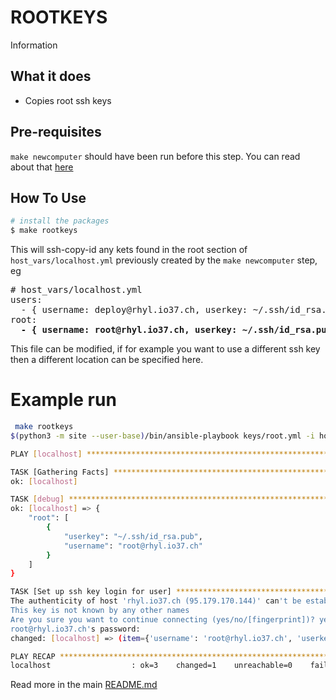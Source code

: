 # ROOTKEYS

Information

## What it does

* Copies root ssh keys

## Pre-requisites

`make newcomputer` should have been run before this step. You can read about that [here](../NEWCOMPUTER.md)
## How To Use

```bash
# install the packages
$ make rootkeys
```

This will ssh-copy-id any kets found in the root section of `host_vars/localhost.yml` previously created by the `make newcomputer` step, eg

<pre>
# host_vars/localhost.yml
users:
  - { username: deploy@rhyl.io37.ch, userkey: ~/.ssh/id_rsa.pub }
root:
  <b>- { username: root@rhyl.io37.ch, userkey: ~/.ssh/id_rsa.pub }</b>
</pre>

This file can be modified, if for example you want to use a different ssh key then a different location can be specified here.

# Example run

```bash
 make rootkeys
$(python3 -m site --user-base)/bin/ansible-playbook keys/root.yml -i hosts  -e "ansible_user=root"

PLAY [localhost] **********************************************************************************************************************

TASK [Gathering Facts] ****************************************************************************************************************
ok: [localhost]

TASK [debug] **************************************************************************************************************************
ok: [localhost] => {
    "root": [
        {
            "userkey": "~/.ssh/id_rsa.pub",
            "username": "root@rhyl.io37.ch"
        }
    ]
}

TASK [Set up ssh key login for user] **************************************************************************************************
The authenticity of host 'rhyl.io37.ch (95.179.170.144)' can't be established.
This key is not known by any other names
Are you sure you want to continue connecting (yes/no/[fingerprint])? yes
root@rhyl.io37.ch's password:
changed: [localhost] => (item={'username': 'root@rhyl.io37.ch', 'userkey': '~/.ssh/id_rsa.pub'})

PLAY RECAP ****************************************************************************************************************************
localhost                  : ok=3    changed=1    unreachable=0    failed=0    skipped=0    rescued=0    ignored=0
```

Read more in the main [README.md](../README.md)
